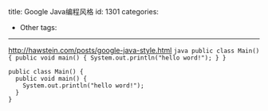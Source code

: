 title: Google Java编程风格
id: 1301
categories:
  - Other
tags:
---

http://hawstein.com/posts/google-java-style.html ```java public class Main() { public void main() { System.out.println("hello word!"); } } ```

    public class Main() {
      public void main() {
        System.out.println("hello word!");
      }
    }
    

